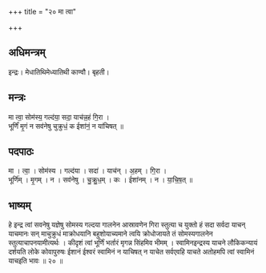 +++
title = "२० मा त्वा"

+++
## अधिमन्त्रम्
इन्द्रः। मेधातिथिमेध्यातिथी काण्वौ। बृहती।

## मन्त्रः
मा त्वा॒ सोम॑स्य॒ गल्द॑या॒ सदा॒ याच॑न्न॒हं गि॒रा ।  
भूर्णिं॑ मृ॒गं न सव॑नेषु चुक्रुधं॒ क ईशा॑नं॒ न या॑चिषत् ॥

## पदपाठः
मा । त्वा॒ । सोम॑स्य । गल्द॑या । सदा॑ । याच॑न् । अ॒हम् । गि॒रा ।  
भूर्णि॑म् । मृ॒गम् । न । सव॑नेषु । चु॒क्रु॒ध॒म् । कः । ईशा॑नम् । न । या॒चि॒ष॒त् ॥

## भाष्यम्
हे इन्द्र त्वां सवनेषु यज्ञेषु सोमस्य गल्दया गालनेन आस्रावणेन गिरा स्तुत्या च युक्तो हं सदा सर्वदा याचन् याचमानः सन् माचुक्रुधं माक्रोधयानि बहुशोयाच्यमाने त्वयि क्रोधोजायते तं सोमस्यगालनेन स्तुत्याचापनयामीत्यर्थः । कीदृशं त्वां भूर्णिं भर्तारं मृगन्न सिंहमिव भीमम् । स्वामिनइन्द्रस्य याचने लौकिकन्यायं दर्शयति लोके कोवापुरुषः ईशानं ईश्वरं स्वामिनं न याचिषत् न याचेत सर्वएवहि याचते अतोहमपि त्वां स्वामिनं याचइति भावः ॥ २० ॥